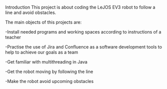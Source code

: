 Introduction
This project is about coding the LeJOS EV3 robot to follow a line and avoid obstacles. 


The main objects of this projects are:

-Install needed programs and working spaces according to instructions of a teacher

-Practise the use of Jira and Confluence as a software development tools to help to achieve our goals as a team

-Get familiar with multithreading in Java

-Get the robot moving by following the line

-Make the robot avoid upcoming obstacles
